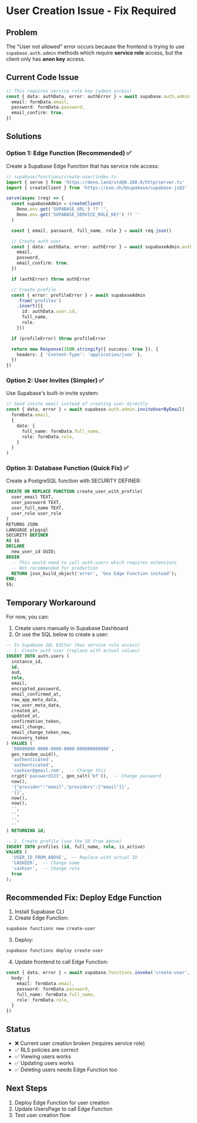 # User Creation Issue - Fix Required

## Problem
The "User not allowed" error occurs because the frontend is trying to use `supabase.auth.admin` methods which require **service role** access, but the client only has **anon key** access.

## Current Code Issue
```typescript
// This requires service role key (admin access)
const { data: authData, error: authError } = await supabase.auth.admin.createUser({
  email: formData.email,
  password: formData.password,
  email_confirm: true,
})
```

## Solutions

### Option 1: Edge Function (Recommended) ✅
Create a Supabase Edge Function that has service role access:

```typescript
// supabase/functions/create-user/index.ts
import { serve } from 'https://deno.land/std@0.168.0/http/server.ts'
import { createClient } from 'https://esm.sh/@supabase/supabase-js@2'

serve(async (req) => {
  const supabaseAdmin = createClient(
    Deno.env.get('SUPABASE_URL') ?? '',
    Deno.env.get('SUPABASE_SERVICE_ROLE_KEY') ?? ''
  )

  const { email, password, full_name, role } = await req.json()

  // Create auth user
  const { data: authData, error: authError } = await supabaseAdmin.auth.admin.createUser({
    email,
    password,
    email_confirm: true,
  })

  if (authError) throw authError

  // Create profile
  const { error: profileError } = await supabaseAdmin
    .from('profiles')
    .insert([{
      id: authData.user.id,
      full_name,
      role,
    }])

  if (profileError) throw profileError

  return new Response(JSON.stringify({ success: true }), {
    headers: { 'Content-Type': 'application/json' },
  })
})
```

### Option 2: User Invites (Simpler) ✅
Use Supabase's built-in invite system:

```typescript
// Send invite email instead of creating user directly
const { data, error } = await supabase.auth.admin.inviteUserByEmail(
  formData.email,
  {
    data: {
      full_name: formData.full_name,
      role: formData.role,
    }
  }
)
```

### Option 3: Database Function (Quick Fix) ✅
Create a PostgreSQL function with SECURITY DEFINER:

```sql
CREATE OR REPLACE FUNCTION create_user_with_profile(
  user_email TEXT,
  user_password TEXT,
  user_full_name TEXT,
  user_role user_role
)
RETURNS JSON
LANGUAGE plpgsql
SECURITY DEFINER
AS $$
DECLARE
  new_user_id UUID;
BEGIN
  -- This would need to call auth.users which requires extensions
  -- Not recommended for production
  RETURN json_build_object('error', 'Use Edge Function instead');
END;
$$;
```

## Temporary Workaround

For now, you can:
1. Create users manually in Supabase Dashboard
2. Or use the SQL below to create a user:

```sql
-- In Supabase SQL Editor (has service role access)
-- 1. Create auth user (replace with actual values)
INSERT INTO auth.users (
  instance_id,
  id,
  aud,
  role,
  email,
  encrypted_password,
  email_confirmed_at,
  raw_app_meta_data,
  raw_user_meta_data,
  created_at,
  updated_at,
  confirmation_token,
  email_change,
  email_change_token_new,
  recovery_token
) VALUES (
  '00000000-0000-0000-0000-000000000000',
  gen_random_uuid(),
  'authenticated',
  'authenticated',
  'cashier@gmail.com',  -- Change this
  crypt('password123', gen_salt('bf')),  -- Change password
  now(),
  '{"provider":"email","providers":["email"]}',
  '{}',
  now(),
  now(),
  '',
  '',
  '',
  ''
) RETURNING id;

-- 2. Create profile (use the ID from above)
INSERT INTO profiles (id, full_name, role, is_active)
VALUES (
  'USER_ID_FROM_ABOVE',  -- Replace with actual ID
  'CASHIER',  -- Change name
  'cashier',  -- Change role
  true
);
```

## Recommended Fix: Deploy Edge Function

1. Install Supabase CLI
2. Create Edge Function:
```bash
supabase functions new create-user
```

3. Deploy:
```bash
supabase functions deploy create-user
```

4. Update frontend to call Edge Function:
```typescript
const { data, error } = await supabase.functions.invoke('create-user', {
  body: {
    email: formData.email,
    password: formData.password,
    full_name: formData.full_name,
    role: formData.role,
  }
})
```

## Status
- ❌ Current user creation broken (requires service role)
- ✅ RLS policies are correct
- ✅ Viewing users works
- ✅ Updating users works
- ✅ Deleting users needs Edge Function too

## Next Steps
1. Deploy Edge Function for user creation
2. Update UsersPage to call Edge Function
3. Test user creation flow
